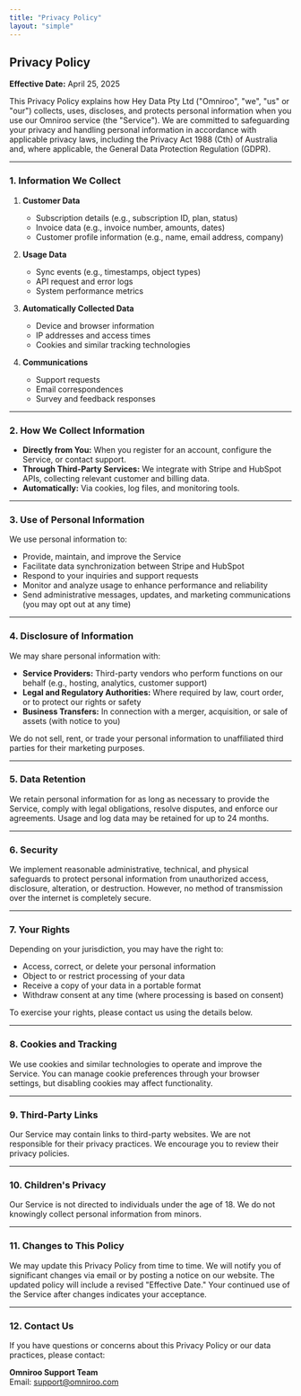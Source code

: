 ```yaml
---
title: "Privacy Policy"
layout: "simple"
---
```


## Privacy Policy

**Effective Date:** April 25, 2025

This Privacy Policy explains how Hey Data Pty Ltd ("Omniroo", "we", "us" or "our") collects, uses, discloses, and protects personal information when you use our Omniroo service (the "Service"). We are committed to safeguarding your privacy and handling personal information in accordance with applicable privacy laws, including the Privacy Act 1988 (Cth) of Australia and, where applicable, the General Data Protection Regulation (GDPR).

---

### 1. Information We Collect

1. **Customer Data**  
   - Subscription details (e.g., subscription ID, plan, status)  
   - Invoice data (e.g., invoice number, amounts, dates)  
   - Customer profile information (e.g., name, email address, company)

2. **Usage Data**  
   - Sync events (e.g., timestamps, object types)  
   - API request and error logs  
   - System performance metrics

3. **Automatically Collected Data**  
   - Device and browser information  
   - IP addresses and access times  
   - Cookies and similar tracking technologies

4. **Communications**  
   - Support requests  
   - Email correspondences  
   - Survey and feedback responses

---

### 2. How We Collect Information

- **Directly from You:** When you register for an account, configure the Service, or contact support.  
- **Through Third-Party Services:** We integrate with Stripe and HubSpot APIs, collecting relevant customer and billing data.  
- **Automatically:** Via cookies, log files, and monitoring tools.

---

### 3. Use of Personal Information

We use personal information to:  
- Provide, maintain, and improve the Service  
- Facilitate data synchronization between Stripe and HubSpot  
- Respond to your inquiries and support requests  
- Monitor and analyze usage to enhance performance and reliability  
- Send administrative messages, updates, and marketing communications (you may opt out at any time)

---

### 4. Disclosure of Information

We may share personal information with:  
- **Service Providers:** Third-party vendors who perform functions on our behalf (e.g., hosting, analytics, customer support)  
- **Legal and Regulatory Authorities:** Where required by law, court order, or to protect our rights or safety
- **Business Transfers:** In connection with a merger, acquisition, or sale of assets (with notice to you)

We do not sell, rent, or trade your personal information to unaffiliated third parties for their marketing purposes.

---

### 5. Data Retention

We retain personal information for as long as necessary to provide the Service, comply with legal obligations, resolve disputes, and enforce our agreements. Usage and log data may be retained for up to 24 months.

---

### 6. Security

We implement reasonable administrative, technical, and physical safeguards to protect personal information from unauthorized access, disclosure, alteration, or destruction. However, no method of transmission over the internet is completely secure.

---

### 7. Your Rights

Depending on your jurisdiction, you may have the right to:  
- Access, correct, or delete your personal information  
- Object to or restrict processing of your data  
- Receive a copy of your data in a portable format  
- Withdraw consent at any time (where processing is based on consent)

To exercise your rights, please contact us using the details below.

---

### 8. Cookies and Tracking

We use cookies and similar technologies to operate and improve the Service. You can manage cookie preferences through your browser settings, but disabling cookies may affect functionality.

---

### 9. Third-Party Links

Our Service may contain links to third-party websites. We are not responsible for their privacy practices. We encourage you to review their privacy policies.

---

### 10. Children's Privacy

Our Service is not directed to individuals under the age of 18. We do not knowingly collect personal information from minors.

---

### 11. Changes to This Policy

We may update this Privacy Policy from time to time. We will notify you of significant changes via email or by posting a notice on our website. The updated policy will include a revised "Effective Date." Your continued use of the Service after changes indicates your acceptance.

---

### 12. Contact Us

If you have questions or concerns about this Privacy Policy or our data practices, please contact:

**Omniroo Support Team**  
Email: support@omniroo.com

